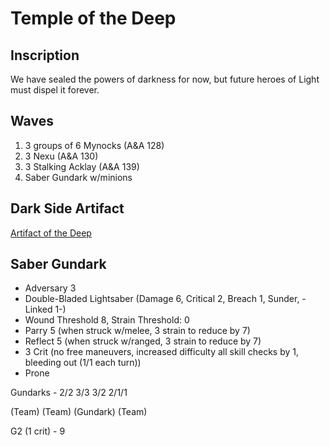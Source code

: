 # Temple of the Deep

## Inscription
We have sealed the powers of darkness for now, but future heroes of Light must dispel it forever.

## Waves
1. 3 groups of 6 Mynocks (A&A 128)
2. 3 Nexu (A&A 130)
3. 3 Stalking Acklay (A&A 139)
4. Saber Gundark w/minions

## Dark Side Artifact
[Artifact of the Deep](../../gear/artifact_of_the_deep.md)

## Saber Gundark
* Adversary 3
* Double-Bladed Lightsaber (Damage 6, Critical 2, Breach 1, Sunder, -Linked 1-)
* Wound Threshold 8, Strain Threshold: 0
* Parry 5 (when struck w/melee, 3 strain to reduce by 7)
* Reflect 5 (when struck w/ranged, 3 strain to reduce by 7)
* 3 Crit (no free maneuvers, increased difficulty all skill checks by 1, bleeding out (1/1 each turn))
* Prone

Gundarks - 2/2
3/3
3/2
2/1/1

(Team)
(Team)
(Gundark)
(Team)

G2 (1 crit) - 9